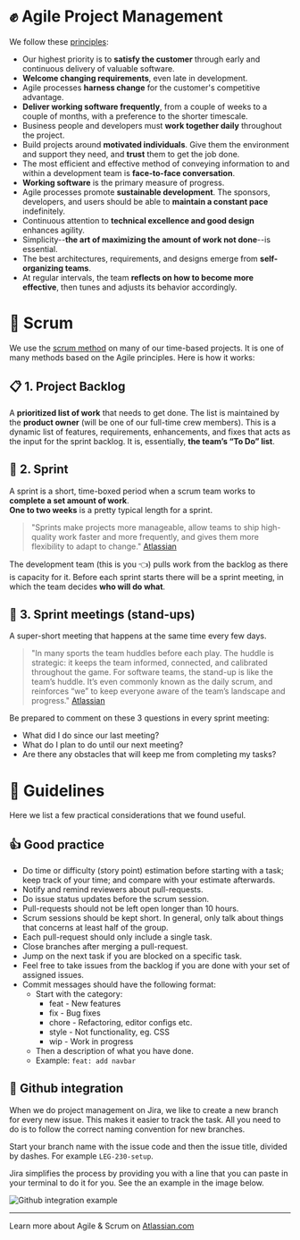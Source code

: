 # :fist: Agile Project Management

We follow these [principles](https://agilemanifesto.org/principles.html):

- Our highest priority is to **satisfy the customer** through early and continuous delivery of valuable software.
- **Welcome changing requirements**, even late in development.
- Agile processes **harness change** for the customer's competitive advantage.
- **Deliver working software frequently**, from a couple of weeks to a couple of months, with a preference to the shorter timescale.
- Business people and developers must **work together daily** throughout the project.
- Build projects around **motivated individuals**. Give them the environment and support they need, and **trust** them to get the job done.
- The most efficient and effective method of conveying information to and within a development team is **face-to-face conversation**.
- **Working software** is the primary measure of progress.
- Agile processes promote **sustainable development**. The sponsors, developers, and users should be able to **maintain a constant pace** indefinitely.
- Continuous attention to **technical excellence and good design** enhances agility.
- Simplicity--**the art of maximizing the amount of work not done**--is essential.
- The best architectures, requirements, and designs emerge from **self-organizing teams**.
- At regular intervals, the team **reflects on how to become more effective**, then tunes and adjusts its behavior accordingly.

# 🤼 Scrum

We use the [scrum method](https://www.atlassian.com/agile/scrum) on many of our time-based projects. It is one of many methods based on the Agile principles. Here is how it works:

## :clipboard: 1. Project Backlog

A **prioritized list of work** that needs to get done. The list is maintained by the **product owner** (will be one of our full-time crew members).
This is a dynamic list of features, requirements, enhancements, and fixes that acts as the input for the sprint backlog. It is, essentially, **the team’s “To Do” list**.

## 🏃 2. Sprint

A sprint is a short, time-boxed period when a scrum team works to **complete a set amount of work**.  
**One to two weeks** is a pretty typical length for a sprint.

> "Sprints make projects more manageable, allow teams to ship high-quality work faster and more frequently, and gives them more flexibility to adapt to change." [Atlassian](https://www.atlassian.com/agile/scrum/sprints)

The development team (this is you 👈) pulls work from the backlog as there is capacity for it.
Before each sprint starts there will be a sprint meeting, in which the team decides **who will do what**.

## :calendar: 3. Sprint meetings (stand-ups)

A super-short meeting that happens at the same time every few days.

> "In many sports the team huddles before each play. The huddle is strategic: it keeps the team informed, connected, and calibrated throughout the game. For software teams, the stand-up is like the team’s huddle. It’s even commonly known as the daily scrum, and reinforces “we” to keep everyone aware of the team’s landscape and progress." [Atlassian](https://www.atlassian.com/agile/scrum/standups)

Be prepared to comment on these 3 questions in every sprint meeting:

- What did I do since our last meeting?
- What do I plan to do until our next meeting?
- Are there any obstacles that will keep me from completing my tasks?

# 📜 Guidelines

Here we list a few practical considerations that we found useful.

## 👍 Good practice

- Do time or difficulty (story point) estimation before starting with a task; keep track of your time; and compare with your estimate afterwards.
- Notify and remind reviewers about pull-requests.
- Do issue status updates before the scrum session.
- Pull-requests should not be left open longer than 10 hours.
- Scrum sessions should be kept short. In general, only talk about things that concerns at least half of the group.
- Each pull-request should only include a single task.
- Close branches after merging a pull-request.
- Jump on the next task if you are blocked on a specific task.
- Feel free to take issues from the backlog if you are done with your set of assigned issues.
- Commit messages should have the following format:
  - Start with the category:
    - feat - New features
    - fix - Bug fixes
    - chore - Refactoring, editor configs etc.
    - style - Not functionality, eg. CSS
    - wip - Work in progress
  - Then a description of what you have done.
  - Example: `feat: add navbar`

## 🐙 Github integration

When we do project management on Jira, we like to create a new branch for every new issue. This makes it easier to track the task. All you need to do is to follow the correct naming convention for new branches.

Start your branch name with the issue code and then the issue title, divided by dashes. For example `LEG-230-setup`.

Jira simplifies the process by providing you with a line that you can paste in your terminal to do it for you. See the an example in the image below.

![Github integration example](jira_github_integration.png)

---

Learn more about Agile & Scrum on [Atlassian.com](https://www.atlassian.com/agile/scrum)

